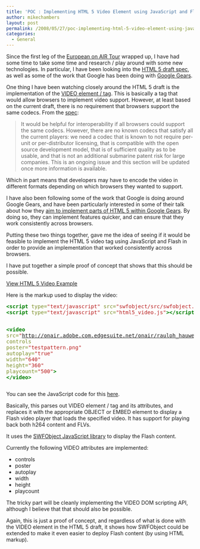 ```yaml
---
title: 'POC : Implementing HTML 5 Video Element using JavaScript and Flash'
author: mikechambers
layout: post
permalink: /2008/05/27/poc-implementing-html-5-video-element-using-javascript-and-flash/
categories:
  - General
---
```



Since the first leg of the [European on AIR Tour][1] wrapped up, I have had some time to take some time and research / play around with some new technologies. In particular, I have been looking into the [HTML 5 draft spec][2], as well as some of the work that Google has been doing with [Google Gears][3].  
<!--more-->

  
One thing I have been watching closely around the HTML 5 draft is the implementation of the [VIDEO element / tag][4]. This is basically a tag that would allow browsers to implement video support. However, at least based on the current draft, there is no requirement that browsers support the same codecs. From the [spec][5]:

> It would be helpful for interoperability if all browsers could support the same codecs. However, there are no known codecs that satisfy all the current players: we need a codec that is known to not require per-unit or per-distributor licensing, that is compatible with the open source development model, that is of sufficient quality as to be usable, and that is not an additional submarine patent risk for large companies. This is an ongoing issue and this section will be updated once more information is available.

Which in part means that developers may have to encode the video in different formats depending on which browsers they wanted to support.

I have also been following some of the work that Google is doing around Google Gears, and have been particularly interested in some of their talk about how they [aim to implement parts of HTML 5 within Google Gears][6]. By doing so, they can implement features quicker, and can ensure that they work consistently across browsers.

Putting these two things together, gave me the idea of seeing if it would be feasible to implement the HTML 5 video tag using JavaScript and Flash in order to provide an implementation that worked consistently across browsers.

I have put together a simple proof of concept that shows that this should be possible.

[View HTML 5 Video Example][7]

Here is the markup used to display the video:

<div class="highlight">
  <pre><span style="color: #008000; font-weight: bold">&lt;script </span><span style="color: #7D9029">type=</span><span style="color: #BA2121">"text/javascript"</span> <span style="color: #7D9029">src=</span><span style="color: #BA2121">"swfobject/src/swfobject.js"</span><span style="color: #008000; font-weight: bold">&gt;&lt;/script&gt;</span>
<span style="color: #008000; font-weight: bold">&lt;script </span><span style="color: #7D9029">type=</span><span style="color: #BA2121">"text/javascript"</span> <span style="color: #7D9029">src=</span><span style="color: #BA2121">"html5_video.js"</span><span style="color: #008000; font-weight: bold">&gt;&lt;/script&gt;</span>

<span style="color: #008000; font-weight: bold">&lt;video</span>
<span style="color: #7D9029">src=</span><span style="color: #BA2121">"http://onair.adobe.com.edgesuite.net/onair/raulph_hauwert_papervision3d.flv"</span>
	<span style="color: #7D9029">controls</span> 
	<span style="color: #7D9029">poster=</span><span style="color: #BA2121">"testpattern.png"</span>
	<span style="color: #7D9029">autoplay=</span><span style="color: #BA2121">"true"</span>
	<span style="color: #7D9029">width=</span><span style="color: #BA2121">"640"</span> 
	<span style="color: #7D9029">height=</span><span style="color: #BA2121">"360"</span>
	<span style="color: #7D9029">playcount=</span><span style="color: #BA2121">"500"</span><span style="color: #008000; font-weight: bold">&gt;</span>
<span style="color: #008000; font-weight: bold">&lt;/video&gt;</span>
</pre>
</div>

You can see the JavaScript code for this [here][8].

Basically, this parses out VIDEO element / tag and its attributes, and replaces it with the appropriate OBJECT or EMBED element to display a Flash video player that loads the specified video. It has support for playing back both h264 content and FLVs. 

It uses the [SWFObject JavaScript library][9] to display the Flash content.

Currently the following VIDEO attributes are implemented:

*   controls
*   poster
*   autoplay
*   width
*   height
*   playcount

The tricky part will be cleanly implementing the VIDEO DOM scripting API, although I believe that that should also be possible. 

Again, this is just a proof of concept, and regardless of what is done with the VIDEO element in the HTML 5 draft, it shows how SWFObject could be extended to make it even easier to deploy Flash content (by using HTML markup).

 [1]: http://onair.adobe.com
 [2]: http://www.w3.org/html/wg/html5/
 [3]: http://gears.google.com/
 [4]: http://www.w3.org/html/wg/html5/#video
 [5]: http://www.w3.org/html/wg/html5/#video0
 [6]: http://almaer.com/blog/gears-as-a-bleeding-edge-html-5-implementation
 [7]: /mesh/files/video_javascript/
 [8]: http://www.mikechambers.com/mesh/files/video_javascript/html5_video.js
 [9]: http://code.google.com/p/swfobject/